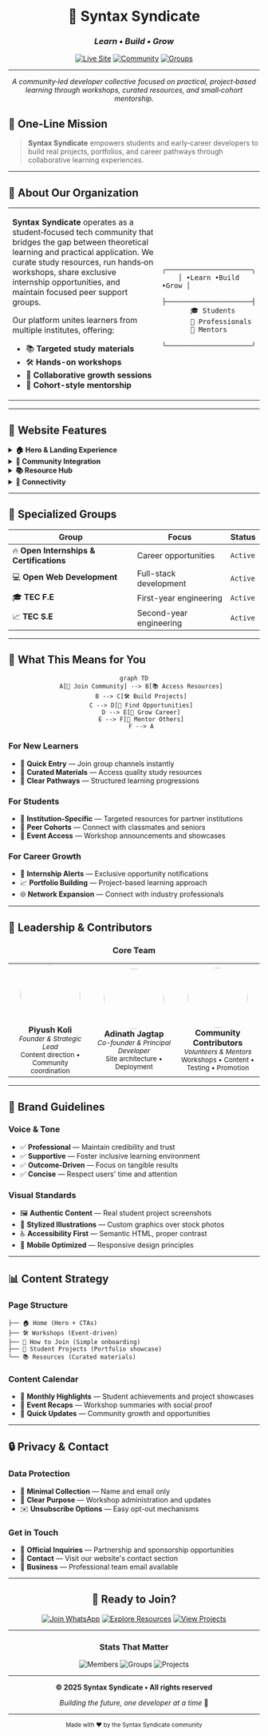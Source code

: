 <div align="center">

# 🚀 **Syntax Syndicate**

### *Learn • Build • Grow*

[![Live Site](https://img.shields.io/badge/🌐_Live_Site-syntax--syndicate.onrender.com-brightgreen?style=for-the-badge&logo=render)](https://syntax-syndicate.onrender.com/)
[![Community](https://img.shields.io/badge/👥_Community-500+_Members-blue?style=for-the-badge&logo=whatsapp)](https://syntax-syndicate.onrender.com/)
[![Groups](https://img.shields.io/badge/🎯_Specialized_Groups-4_Active-orange?style=for-the-badge&logo=discord)](https://syntax-syndicate.onrender.com/)

---

*A community‑led developer collective focused on practical, project‑based learning through workshops, curated resources, and small‑cohort mentorship.*

</div>

## 🎯 **One-Line Mission**

> **Syntax Syndicate** empowers students and early‑career developers to build real projects, portfolios, and career pathways through collaborative learning experiences.

---

## 🌟 **About Our Organization**

<table>
<tr>
<td width="60%">

**Syntax Syndicate** operates as a student‑focused tech community that bridges the gap between theoretical learning and practical application. We curate study resources, run hands‑on workshops, share exclusive internship opportunities, and maintain focused peer support groups.

Our platform unites learners from multiple institutes, offering:
- 📚 **Targeted study materials**
- 🛠️ **Hands-on workshops** 
- 🤝 **Collaborative growth sessions**
- 🎯 **Cohort-style mentorship**

</td>
<td width="40%">

```ascii
    ╭─────────────────────╮
    │ •Learn •Build •Grow │
    ├─────────────────────┤
       🎓 Students         
       💼 Professionals   
       🌱 Mentors         
    ╰─────────────────────╯
```

</td>
</tr>
</table>

---

## 🎨 **Website Features**

<details>
<summary><b>🏠 Hero & Landing Experience</b></summary>

- **Clear Value Proposition** — "Learn • Build • Grow" messaging
- **Primary CTA** — Streamlined community join flow
- **Visual Impact** — Professional, conversion-optimized design

</details>

<details>
<summary><b>👥 Community Integration</b></summary>

- **WhatsApp Groups** — Direct access to specialized communities
- **Group Segmentation** — Targeted cohorts for different skill levels
- **Social Proof** — Live member counts and activity metrics

</details>

<details>
<summary><b>📚 Resource Hub</b></summary>

- **Internship Alerts** — Curated opportunity notifications
- **Institution Resources** — Terna College & IIT-Madras materials  
- **Community Courses** — Peer-generated learning content
- **Career Roadmaps** — Structured development pathways

</details>

<details>
<summary><b>🔗 Connectivity</b></summary>

- **Quick Links** — GitHub, LinkedIn, and community touchpoints
- **Professional Footer** — Clean attribution and copyright information

</details>

---

## 🎯 **Specialized Groups**

<div align="center">

| Group | Focus | Status |
|-------|-------|--------|
| 🔥 **Open Internships & Certifications** | Career opportunities | `Active` |
| 💻 **Open Web Development** | Full-stack development | `Active` |
| 🎓 **TEC F.E** | First-year engineering | `Active` |
| 📈 **TEC S.E** | Second-year engineering | `Active` |

</div>

---

## 🌈 **What This Means for You**

<div align="center">

```mermaid
graph TD
    A[🎯 Join Community] --> B[📚 Access Resources]
    B --> C[🛠️ Build Projects]
    C --> D[💼 Find Opportunities]
    D --> E[🚀 Grow Career]
    E --> F[🤝 Mentor Others]
    F --> A
```

</div>

### **For New Learners**
- 🚀 **Quick Entry** — Join group channels instantly
- 📖 **Curated Materials** — Access quality study resources
- 🎯 **Clear Pathways** — Structured learning progressions

### **For Students**
- 🏫 **Institution-Specific** — Targeted resources for partner institutions
- 👥 **Peer Cohorts** — Connect with classmates and seniors
- 🎪 **Event Access** — Workshop announcements and showcases

### **For Career Growth**
- 💼 **Internship Alerts** — Exclusive opportunity notifications
- 📈 **Portfolio Building** — Project-based learning approach
- 🌐 **Network Expansion** — Connect with industry professionals

---

## 👥 **Leadership & Contributors**

<div align="center">

### **Core Team**

<table>
<tr>
<td align="center" width="33%">
<img src="https://via.placeholder.com/120x120/4285f4/ffffff?text=PK" width="120" height="120" style="border-radius: 60px;">
<br><b>Piyush Koli</b><br>
<sub><i>Founder & Strategic Lead</i></sub><br>
<small>Content direction • Community coordination</small>
</td>
<td align="center" width="33%">
<img src="https://via.placeholder.com/120x120/34a853/ffffff?text=AJ" width="120" height="120" style="border-radius: 60px;">
<br><b>Adinath Jagtap</b><br>
<sub><i>Co-founder & Principal Developer</i></sub><br>
<small>Site architecture • Deployment</small>
</td>
<td align="center" width="33%">
<img src="https://via.placeholder.com/120x120/ea4335/ffffff?text=C+" width="120" height="120" style="border-radius: 60px;">
<br><b>Community Contributors</b><br>
<sub><i>Volunteers & Mentors</i></sub><br>
<small>Workshops • Content • Testing • Promotion</small>
</td>
</tr>
</table>

</div>

---

## 🎨 **Brand Guidelines**

### **Voice & Tone**
- ✅ **Professional** — Maintain credibility and trust
- ✅ **Supportive** — Foster inclusive learning environment  
- ✅ **Outcome-Driven** — Focus on tangible results
- ✅ **Concise** — Respect users' time and attention

### **Visual Standards**
- 🖼️ **Authentic Content** — Real student project screenshots
- 🎨 **Stylized Illustrations** — Custom graphics over stock photos
- ♿ **Accessibility First** — Semantic HTML, proper contrast
- 📱 **Mobile Optimized** — Responsive design principles

---

## 📊 **Content Strategy**

### **Page Structure**
```
├── 🏠 Home (Hero + CTAs)
├── 🛠️ Workshops (Event-driven)
├── 🤝 How to Join (Simple onboarding)
├── 🎨 Student Projects (Portfolio showcase)
└── 📚 Resources (Curated materials)
```

### **Content Calendar**
- 📅 **Monthly Highlights** — Student achievements and project showcases
- 🎉 **Event Recaps** — Workshop summaries with social proof
- 🚀 **Quick Updates** — Community growth and opportunities

---

## 🔒 **Privacy & Contact**

### **Data Protection**
- 📝 **Minimal Collection** — Name and email only
- 🎯 **Clear Purpose** — Workshop administration and updates
- ✉️ **Unsubscribe Options** — Easy opt-out mechanisms

### **Get in Touch**
- 🏢 **Official Inquiries** — Partnership and sponsorship opportunities
- 📧 **Contact** — Visit our website's contact section
- 💼 **Business** — Professional team email available

---

<div align="center">

## 🚀 **Ready to Join?**

[![Join WhatsApp](https://img.shields.io/badge/Join_WhatsApp_Community-25D366?style=for-the-badge&logo=whatsapp&logoColor=white)](https://syntax-syndicate.onrender.com/)
[![Explore Resources](https://img.shields.io/badge/Explore_Resources-FF6B6B?style=for-the-badge&logo=bookstack&logoColor=white)](https://syntax-syndicate.onrender.com/)
[![View Projects](https://img.shields.io/badge/View_Projects-4ECDC4?style=for-the-badge&logo=github&logoColor=white)](https://syntax-syndicate.onrender.com/)

---

### **Stats That Matter**

![Members](https://img.shields.io/badge/Active_Members-500+-brightgreen?style=flat-square)
![Groups](https://img.shields.io/badge/Specialized_Groups-4-blue?style=flat-square)
![Projects](https://img.shields.io/badge/Projects_Built-∞-orange?style=flat-square)

---

**© 2025 Syntax Syndicate • All rights reserved**

*Building the future, one developer at a time* 🚀

</div>

---

<div align="center">
<sub>Made with ❤️ by the Syntax Syndicate community</sub>
</div>
